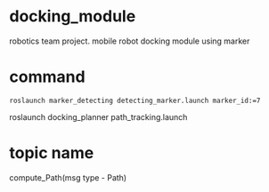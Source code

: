 # docking_module
robotics team project. mobile robot docking module using marker
# command
```
roslaunch marker_detecting detecting_marker.launch marker_id:=7
```

roslaunch docking_planner path_tracking.launch

# topic name
compute_Path(msg type - Path)
